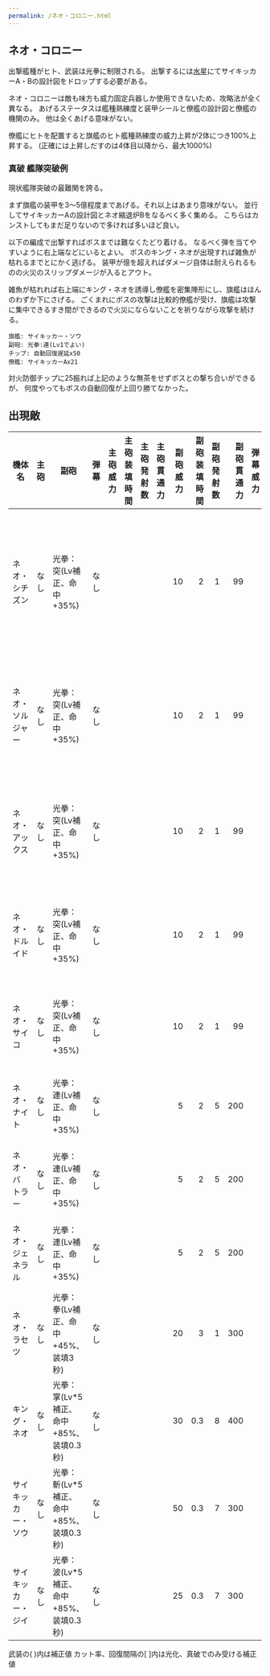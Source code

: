```yaml
---
permalink: /ネオ・コロニー.html
---
```

## ネオ・コロニー

出撃艦種がヒト、武装は光拳に制限される。
出撃するには[水星](水星.md)にてサイキッカーA・Bの設計図をドロップする必要がある。

ネオ・コロニーは敵も味方も威力固定兵器しか使用できないため、攻略法が全く異なる。
あげるステータスは艦種熟練度と装甲シールと僚艦の設計図と僚艦の機関のみ。
他は全くあげる意味がない。

僚艦にヒトを配置すると旗艦のヒト艦種熟練度の威力上昇が2体につき100%上昇する。
(正確には上昇しだすのは4体目以降から、最大1000%)


### 真破 艦隊突破例

現状艦隊突破の最難関を誇る。

まず旗艦の装甲を3～5億程度まであげる。それ以上はあまり意味がない。
並行してサイキッカーAの設計図とネオ縮退炉Bをなるべく多く集める。
こちらはカンストしてもまだ足りないので多ければ多いほど良い。

以下の編成で出撃すればボスまでは難なくたどり着ける。
なるべく弾を当てやすいように右上端などにいるとよい。
ボスのキング・ネオが出現すれば雑魚が枯れるまでとにかく逃げる。
装甲が億を超えればダメージ自体は耐えられるものの火災のスリップダメージが入るとアウト。

雑魚が枯れれば右上端にキング・ネオを誘導し僚艦を密集陣形にし、旗艦はほんのわずか下にさげる。
ごくまれにボスの攻撃は比較的僚艦が受け、旗艦は攻撃に集中できるすき間ができるので火災にならないことを祈りながら攻撃を続ける。

```
旗艦: サイキッカー・ソウ
副砲: 光拳:連(Lv1でよい)
チップ: 自動回復遅延x50
僚艦: サイキッカーAx21
```

対火防御チップに25振れば上記のような無茶をせずボスとの撃ち合いができるが、
何度やってもボスの自動回復が上回り勝てなかった。

## 出現敵

<ul class="enemies-list"></ul>

| 機体名             | 主砲 | 副砲                                    | 弾幕 | 主砲威力 | 主砲装填時間 | 主砲発射数 | 主砲貫通力 | 副砲威力 | 副砲装填時間 | 副砲発射数 | 副砲貫通力 | 弾幕威力 | 弾幕装填時間 | 弾幕発射数 | 弾幕貫通力 | 機関        | 設計図             | 実弾カット | Eカット | 爆風カット | 回避率 | 爆風回避率 | 回復間隔 | 装甲 | 速度 | 対火災力 | 対電磁力 | 資金 | 功績値 | 救出人数 | 登場ステージ                         |
|--------------------|------|-----------------------------------------|------|---------:|-------------:|-----------:|-----------:|---------:|-------------:|-----------:|-----------:|---------:|-------------:|-----------:|-----------:|-------------|--------------------|-----------:|--------:|-----------:|-------:|-----------:|----------|-----:|-----:|---------:|---------:|-----:|-------:|---------:|--------------------------------------|
| ネオ・シチズン     | なし | 光拳：突(Lv補正、命中+35%)              | なし |          |              |            |            |       10 |            2 |          1 |         99 |          |              |            |            | ネオ縮退炉A | サイキッカーB      |         0% |      0% |         0% |    75% |         0% | なし     |   10 | 0.80 |       65 |       85 |  100 |    100 |        1 | 1、1ボス、2、3、4、5、6、7、8、9、10 |
| ネオ・ソルジャー   | なし | 光拳：突(Lv補正、命中+35%)              | なし |          |              |            |            |       10 |            2 |          1 |         99 |          |              |            |            | ネオ縮退炉B | サイキッカーB      |         0% |      0% |         0% |    75% |         0% | なし     |   20 | 1.00 |       80 |       80 |  200 |    200 |        1 | 2ボス、3、4、5、6、7、8、9、10       |
| ネオ・アックス     | なし | 光拳：突(Lv補正、命中+35%)              | なし |          |              |            |            |       10 |            2 |          1 |         99 |          |              |            |            | ネオ縮退炉B | サイキッカーB      |         0% |      0% |         0% |    75% |         0% | なし     |   40 | 1.10 |       90 |       90 |  400 |    400 |        1 | 3ボス、4、5、6、7、8、9、10          |
| ネオ・ドルイド     | なし | 光拳：突(Lv補正、命中+35%)              | なし |          |              |            |            |       10 |            2 |          1 |         99 |          |              |            |            | ネオ縮退炉B | サイキッカーB      |         0% |      0% |         0% |    75% |         0% | なし     |   80 | 1.20 |       95 |       95 |  800 |    800 |        1 | 4ボス、5、6、7、8、9、10             |
| ネオ・サイコ       | なし | 光拳：突(Lv補正、命中+35%)              | なし |          |              |            |            |       10 |            2 |          1 |         99 |          |              |            |            | ネオ縮退炉B | サイキッカーA      |         0% |      0% |         0% |    75% |         0% | なし     |  160 | 1.30 |       99 |       99 | 1000 |   1000 |        1 | 5ボス、6、7、8、9、10                |
| ネオ・ナイト       | なし | 光拳：連(Lv補正、命中+35%)              | なし |          |              |            |            |        5 |            2 |          5 |        200 |          |              |            |            | ネオ縮退炉C | サイキッカーA      |         0% |      0% |         0% |    75% |         0% | なし     |  200 | 2.40 |       99 |       99 | 1500 |   1500 |        1 | 6ボス、7、8、9、10                   |
| ネオ・バトラー     | なし | 光拳：連(Lv補正、命中+35%)              | なし |          |              |            |            |        5 |            2 |          5 |        200 |          |              |            |            | ネオ縮退炉D | サイキッカーA      |         0% |      0% |         0% |    75% |         0% | なし     |  220 | 2.50 |       99 |       99 | 2000 |   2000 |        1 | 7ボス、8、9、10                      |
| ネオ・ジェネラル   | なし | 光拳：連(Lv補正、命中+35%)              | なし |          |              |            |            |        5 |            2 |          5 |        200 |          |              |            |            | ネオ縮退炉E | サイキッカーA      |         0% |      0% |         0% |    75% |         0% | なし     |  300 | 3.20 |       99 |       99 | 2500 |   2500 |        1 | 8ボス、9、10                         |
| ネオ・ラセツ       | なし | 光拳：拳(Lv補正、命中+45%、装填3秒)     | なし |          |              |            |            |       20 |            3 |          1 |        300 |          |              |            |            | ネオ縮退炉F | サイキッカー・リン |        80% |     15% |        99% |     0% |         0% | 1秒      | 1100 | 1.20 |       99 |       99 | 2800 |   2800 |        1 | 9ボス、10                            |
| キング・ネオ       | なし | 光拳：掌(Lv*5補正、命中+85%、装填0.3秒) | なし |          |              |            |            |       30 |          0.3 |          8 |        400 |          |              |            |            | ネオ縮退炉G | サイキッカー・ネオ |        75% |     15% |        99% |    95% |        95% | 1秒      | 3500 | 5.00 |       99 |       99 | 3500 |   3500 |        1 | 10ボス                               |
| サイキッカー・ソウ | なし | 光拳：斬(Lv*5補正、命中+85%、装填0.3秒) | なし |          |              |            |            |       50 |          0.3 |          7 |        300 |          |              |            |            | ネオ縮退炉H | サイキッカー・ソウ |        75% |     15% |        99% |    95% |        95% | 1秒      | 4000 | 3.00 |       99 |       99 | 4500 |   4500 |        1 | 10裏ボス(覚醒以下)                   |
| サイキッカー・ジイ | なし | 光拳：波(Lv*5補正、命中+85%、装填0.3秒) | なし |          |              |            |            |       25 |          0.3 |          7 |        300 |          |              |            |            | ネオ縮退炉H | サイキッカー・ジイ |        75% |     15% |        99% |    95% |        95% | 1秒      | 5000 | 4.00 |       99 |       99 | 5500 |   5500 |        1 | 10裏ボス(光化以上)                   |

武装の( )内は補正値
カット率、回復間隔の[ ]内は光化、真破でのみ受ける補正値
